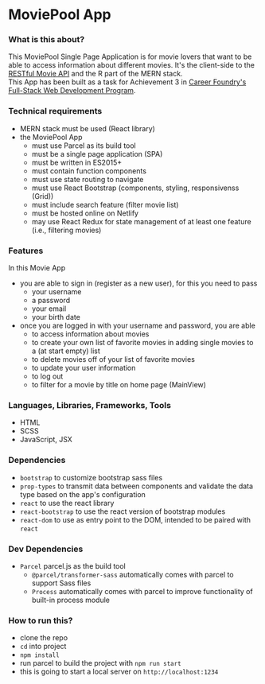 # MoviePool App

### What is this about?

This MoviePool Single Page Application is for movie lovers that want to be able to access information about different movies. It's the client-side to the [RESTful Movie API](https://github.com/EllyPirelly/cf-movie-api) and the R part of the MERN stack.
<br>
This App has been built as a task for Achievement 3 in [Career Foundry's Full-Stack Web Development Program](https://careerfoundry.com/en/courses/become-a-web-developer/).

### Technical requirements
- MERN stack must be used (React library)
- the MoviePool App
  - must use Parcel as its build tool
  - must be a single page application (SPA)
  - must be written in ES2015+
  - must contain function components
  - must use state routing to navigate
  - must use React Bootstrap (components, styling, responsivenss (Grid))
  - must include search feature (filter movie list)
  - must be hosted online on Netlify
  - may use React Redux for state management of at least one feature (i.e.,
filtering movies)

### Features
In this Movie App
- you are able to sign in (register as a new user), for this you need to pass
  - your username
  - a password
  - your email
  - your birth date
- once you are logged in with your username and password, you are able
  - to access information about movies
  - to create your own list of favorite movies in adding single movies to a (at start empty) list
  - to delete movies off of your list of favorite movies
  - to update your user information
  - to log out
  - to filter for a movie by title on home page (MainView)

### Languages, Libraries, Frameworks, Tools
- HTML
- SCSS
- JavaScript, JSX

### Dependencies
- `bootstrap` to customize bootstrap sass files
- `prop-types` to transmit data between components and validate the data type based on the app's configuration
- `react` to use the react library
- `react-bootstrap` to use the react version of bootstrap modules
- `react-dom` to use as entry point to the DOM, intended to be paired with `react`

### Dev Dependencies
- `Parcel` parcel.js as the build tool
  - `@parcel/transformer-sass` automatically comes with parcel to support Sass files
  - `Process` automatically comes with parcel to improve functionality of built-in process module

### How to run this?
- clone the repo
- `cd` into project
- `npm install`
- run parcel to build the project with `npm run start`
- this is going to start a local server on `http://localhost:1234`